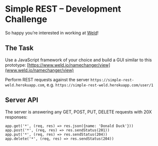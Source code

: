 # Simple REST – Development Challenge

So happy you’re interested in working at [Weld](https://www.weld.io)!

## The Task

Use a JavaScript framework of your choice and build a GUI similar to this prototype: [https://www.weld.io/namechanger/view](www.weld.io/namechanger/view)

Perform REST requests against the server `https://simple-rest-weld.herokuapp.com`, e.g. `https://simple-rest-weld.herokuapp.com/user/1`

## Server API

The server is answering any GET, POST, PUT, DELETE requests with 20X responses:

	app.get('*', (req, res) => res.json({name: 'Donald Duck'}))
	app.post('*', (req, res) => res.sendStatus(201))
	app.put('*', (req, res) => res.sendStatus(204))
	app.delete('*', (req, res) => res.sendStatus(204))
